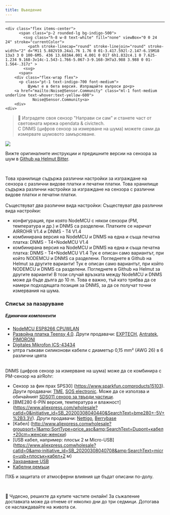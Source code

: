 ```yaml
---
title: Въведение
---
```

---
  <div class="max-w-screen-xl mx-auto pb-5">

    <div class="flex items-center">
          <span class="p-2 rounded-lg bg-indigo-500">
            <svg class="h-8 w-8 text-white" fill="none" viewBox="0 0 24 24" stroke="currentColor">
              <path stroke-linecap="round" stroke-linejoin="round" stroke-width="2" d="M11 5.882V19.24a1.76 1.76 0 01-3.417.592l-2.147-6.15M18 13a3 3 0 100-6M5. 436 13.683A4.001 4.001 0 017 6h1.832c4.1 0 7.625-1.234 9.168-3v14c-1.543-1.766-5.067-3-9.168-3H7a3.988 3.988 0 01-1.564-.317z" >
            <svg>
          <span>
        <div class="flex-wrap flex">
          <p class="pt-1 text-indigo-700 font-medium">
              Шумът е в бета версия. Изпращайте въпроси до<p>
        <a href="mailto:Noise@Sensor.Community" class="ml-1 font-medium underline text-whover:text-yellow-600">
                Noise@Sensor.Community<a>
        <div>
    <div>
  <div>
<div>


> 🚧 Изградете своя сензор "Направи си сам" и станете част от световната мрежа opendata &amp; civictech. <br> С DNMS (цифров сензор за измерване на шума) можете сами да измервате шумовото замърсяване.

 <img src="..docsdnmsdnms-noise-measuring-sensor-kit.jpg" style="display: block; margin: 1em 0" loading="lazy">


Вижте оригиналните инструкции и предишните версии на сензора за шум в [Github на Helmut Bitter](https://github.comhbitterDNMStreemasterManual).

<br>

Това хранилище съдържа различни настройки за изграждане на сензора с различни видове платки и печатни платки.
Това хранилище съдържа различни настройки за изграждане на сензора с различни видове платки и печатни платки.
 <br>
 <br>
 Съществуват два различни вида настройки:
 Съществуват два различни вида настройки:
* конфигурация, при която NodeMCU с някои сензори (PM, температура и др.) и DNMS са разделени. Платките се наричат AIRROHR V1.4 и DNMS - T4 V1.4
* комбинирана версия на NodeMCU и DNMS на една и съща печатна платка: DNMS - T4+NodeMCU V1.4
* комбинирана версия на NodeMCU и DNMS на една и съща печатна платка: DNMS - T4+NodeMCU V1.4
 Тук е описан само вариантът, при който NODEMCU и DNMS са разделени. Погледнете в Github на Helmut за другите варианти!
 Тук е описан само вариантът, при който NODEMCU и DNMS са разделени. Погледнете в Github на Helmut за другите варианти!
  В този случай връзката между NodeMCU и DNMS може да бъде дълга до 10 m. Това е важно, тъй като трябва да се намери подходящата позиция за DNMS, за да се получат точни измервания на шума.

### Списък за пазаруване

##### Единични компоненти
* [NodeMCU ESP8266 CPUWLAN](https://www.aliexpress.com/wholesale?groupsort=1&SortType=price_asc&SearchText=nodemcu+v3+esp8266+ch340)
* [Развойна платка Teensy 4.0](https://www.pjrc.comstoreteensy40.html). Други продавачи: [EXPTECH](https://www.exp-tech.deplattformenteensy9596teensy-4.0-development-board), [Antratek](https://www.antratek.deteensy-4-0), [PIMORONI](https://shop.pimoroni.comproductsteensy-4-0-development-board)
* [Digitales Mikrofon ICS-43434](https://www.tindie.comproductsonehorseics43434-i2s-digital-microphone)
* ултра гъвкави силиконови кабели с диаметър 0,15 mm² (AWG 26) в 6 различни цвята
<br>
DNMS (цифров сензор за измерване на шума) може да се комбинира с PM-сензор на airRohr:

* Сензор за фин прах SPS30] (https://www.sparkfun.comproducts15103). Други продавачи: [TME](https://www.tme.eudedetailssps30gassensorensensirion1-101638-10?brutto=1), [SOS electronic](https://www.soselectronic.deproductssensirionsps30-2-304234). Може да се използва и обичайният [SDS011 сензор за твърди частици](https://de.aliexpress.comwholesale?catId=0&amp;initiative_id=AS_20200813122806&amp;SearchText=sds011).
* [BME280 6-PIN версия, температура и влажност] (https://www.aliexpress.com/wholesale?catId=0&initiative_id=SB_20200308040440&SearchText=bme280+-5V+%2B3.3V). Други продавачи: [Nettigo](https://nettigo.eu/products/module-pressure-humidity-and-temperature-sensor-bosch-bme280), [Berrybase](https://www.berrybase.de/bauelemente/sensoren-module/feuchtigkeit/bme680-breakout-board-4in1-sensor-f-252-r-temperatur-luftfeuchtigkeit-luftdruck-und-luftg-252-t)
* [Кабел] (http://www.aliexpress.comwholesale?groupsort=1&amp;SortType=price_asc&amp;SearchText=Dupont+кабел+20cm+женски-женски)
* [USB кабел, например: плосък 2 м Micro-USB] (https://www.aliexpress.comwholesale?catId=0&amp;initiative_id=SB_20200308040708&amp;SearchText=micro+usb+плосък+кабел+2 м)
* [Захранване USB](https://www.aliexpress.com/wholesale?catId=0&initiative_id=SB_20200308040834&SearchText=single+micro+usb+eu+power+supply)
* [Кабелни ремъци](https://www.aliexpress.comwholesale?catId=0&amp;initiative_id=SB_20200308040852&amp;SearchText=cable+ремъци)

ПХБ и защитата от атмосферни влияния ще бъдат описани по-долу.

<br>

🙌 Чудесно, решихте да купите частите онлайн!
За съжаление доставката може да отнеме от няколко дни до три седмици.
Дотогава се наслаждавайте на живота си️.
